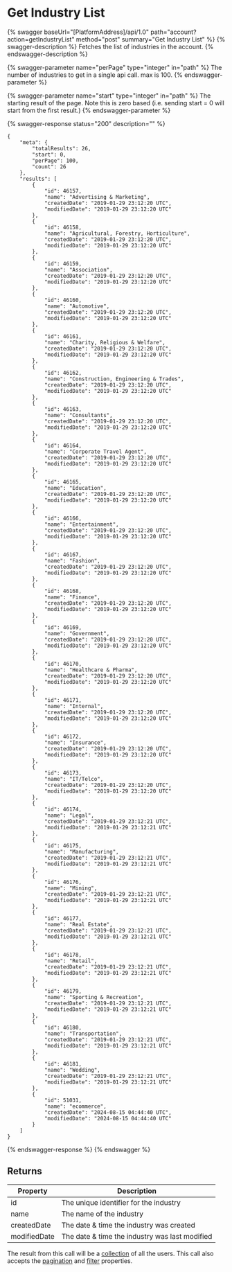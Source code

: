 # Get Industry List

{% swagger baseUrl="[PlatformAddress]/api/1.0" path="account?action=getIndustryList" method="post" summary="Get Industry List" %}
{% swagger-description %}
Fetches the list of industries in the account.
{% endswagger-description %}

{% swagger-parameter name="perPage" type="integer" in="path" %}
The number of industries to get in a single api call. max is 100.
{% endswagger-parameter %}

{% swagger-parameter name="start" type="integer" in="path" %}
The starting result of the page. Note this is zero based (i.e. sending start = 0 will start from the first result.)
{% endswagger-parameter %}

{% swagger-response status="200" description="" %}
```
{
    "meta": {
        "totalResults": 26,
        "start": 0,
        "perPage": 100,
        "count": 26
    },
    "results": [
        {
            "id": 46157,
            "name": "Advertising & Marketing",
            "createdDate": "2019-01-29 23:12:20 UTC",
            "modifiedDate": "2019-01-29 23:12:20 UTC"
        },
        {
            "id": 46158,
            "name": "Agricultural, Forestry, Horticulture",
            "createdDate": "2019-01-29 23:12:20 UTC",
            "modifiedDate": "2019-01-29 23:12:20 UTC"
        },
        {
            "id": 46159,
            "name": "Association",
            "createdDate": "2019-01-29 23:12:20 UTC",
            "modifiedDate": "2019-01-29 23:12:20 UTC"
        },
        {
            "id": 46160,
            "name": "Automotive",
            "createdDate": "2019-01-29 23:12:20 UTC",
            "modifiedDate": "2019-01-29 23:12:20 UTC"
        },
        {
            "id": 46161,
            "name": "Charity, Religious & Welfare",
            "createdDate": "2019-01-29 23:12:20 UTC",
            "modifiedDate": "2019-01-29 23:12:20 UTC"
        },
        {
            "id": 46162,
            "name": "Construction, Engineering & Trades",
            "createdDate": "2019-01-29 23:12:20 UTC",
            "modifiedDate": "2019-01-29 23:12:20 UTC"
        },
        {
            "id": 46163,
            "name": "Consultants",
            "createdDate": "2019-01-29 23:12:20 UTC",
            "modifiedDate": "2019-01-29 23:12:20 UTC"
        },
        {
            "id": 46164,
            "name": "Corporate Travel Agent",
            "createdDate": "2019-01-29 23:12:20 UTC",
            "modifiedDate": "2019-01-29 23:12:20 UTC"
        },
        {
            "id": 46165,
            "name": "Education",
            "createdDate": "2019-01-29 23:12:20 UTC",
            "modifiedDate": "2019-01-29 23:12:20 UTC"
        },
        {
            "id": 46166,
            "name": "Entertainment",
            "createdDate": "2019-01-29 23:12:20 UTC",
            "modifiedDate": "2019-01-29 23:12:20 UTC"
        },
        {
            "id": 46167,
            "name": "Fashion",
            "createdDate": "2019-01-29 23:12:20 UTC",
            "modifiedDate": "2019-01-29 23:12:20 UTC"
        },
        {
            "id": 46168,
            "name": "Finance",
            "createdDate": "2019-01-29 23:12:20 UTC",
            "modifiedDate": "2019-01-29 23:12:20 UTC"
        },
        {
            "id": 46169,
            "name": "Government",
            "createdDate": "2019-01-29 23:12:20 UTC",
            "modifiedDate": "2019-01-29 23:12:20 UTC"
        },
        {
            "id": 46170,
            "name": "Healthcare & Pharma",
            "createdDate": "2019-01-29 23:12:20 UTC",
            "modifiedDate": "2019-01-29 23:12:20 UTC"
        },
        {
            "id": 46171,
            "name": "Internal",
            "createdDate": "2019-01-29 23:12:20 UTC",
            "modifiedDate": "2019-01-29 23:12:20 UTC"
        },
        {
            "id": 46172,
            "name": "Insurance",
            "createdDate": "2019-01-29 23:12:20 UTC",
            "modifiedDate": "2019-01-29 23:12:20 UTC"
        },
        {
            "id": 46173,
            "name": "IT/Telco",
            "createdDate": "2019-01-29 23:12:20 UTC",
            "modifiedDate": "2019-01-29 23:12:20 UTC"
        },
        {
            "id": 46174,
            "name": "Legal",
            "createdDate": "2019-01-29 23:12:21 UTC",
            "modifiedDate": "2019-01-29 23:12:21 UTC"
        },
        {
            "id": 46175,
            "name": "Manufacturing",
            "createdDate": "2019-01-29 23:12:21 UTC",
            "modifiedDate": "2019-01-29 23:12:21 UTC"
        },
        {
            "id": 46176,
            "name": "Mining",
            "createdDate": "2019-01-29 23:12:21 UTC",
            "modifiedDate": "2019-01-29 23:12:21 UTC"
        },
        {
            "id": 46177,
            "name": "Real Estate",
            "createdDate": "2019-01-29 23:12:21 UTC",
            "modifiedDate": "2019-01-29 23:12:21 UTC"
        },
        {
            "id": 46178,
            "name": "Retail",
            "createdDate": "2019-01-29 23:12:21 UTC",
            "modifiedDate": "2019-01-29 23:12:21 UTC"
        },
        {
            "id": 46179,
            "name": "Sporting & Recreation",
            "createdDate": "2019-01-29 23:12:21 UTC",
            "modifiedDate": "2019-01-29 23:12:21 UTC"
        },
        {
            "id": 46180,
            "name": "Transportation",
            "createdDate": "2019-01-29 23:12:21 UTC",
            "modifiedDate": "2019-01-29 23:12:21 UTC"
        },
        {
            "id": 46181,
            "name": "Wedding",
            "createdDate": "2019-01-29 23:12:21 UTC",
            "modifiedDate": "2019-01-29 23:12:21 UTC"
        },
        {
            "id": 51031,
            "name": "ecommerce",
            "createdDate": "2024-08-15 04:44:40 UTC",
            "modifiedDate": "2024-08-15 04:44:40 UTC"
        }
    ]
}
```
{% endswagger-response %}
{% endswagger %}

## Returns

| Property      | Description                                                                                |
| ------------- | ------------------------------------------------------------------------------------------ |
| id            | The unique identifier for the industry                                                     |
| name          | The name of the industry                                                                   |
| createdDate   | The date & time the industry was created                                                   |
| modifiedDate  | The date & time the industry was last modified                                            |

The result from this call will be a [collection](../getting-started/interpreting-the-response/collections.md) of all the users. This call also accepts the [pagination](../getting-started/interpreting-the-response/pagination.md) and [filter](../getting-started/interpreting-the-response/filtering.md) properties.
